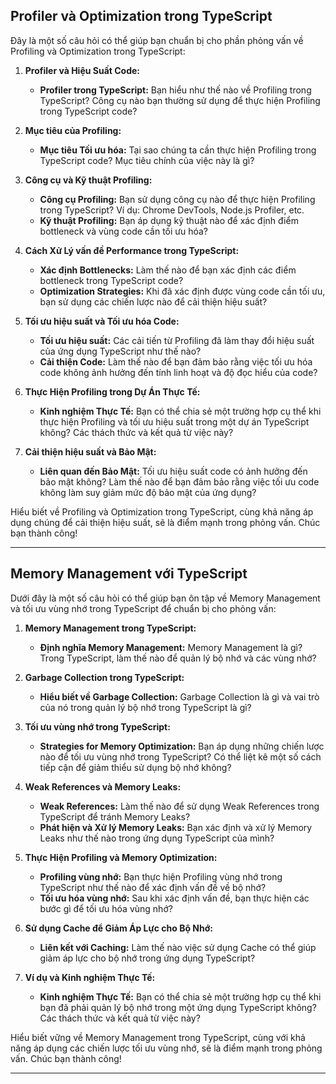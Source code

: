 ## Profiler và Optimization trong TypeScript

Đây là một số câu hỏi có thể giúp bạn chuẩn bị cho phần phỏng vấn về Profiling và Optimization trong TypeScript:

1. **Profiler và Hiệu Suất Code:**

   - **Profiler trong TypeScript:** Bạn hiểu như thế nào về Profiling trong TypeScript? Công cụ nào bạn thường sử dụng để thực hiện Profiling trong TypeScript code?

2. **Mục tiêu của Profiling:**

   - **Mục tiêu Tối ưu hóa:** Tại sao chúng ta cần thực hiện Profiling trong TypeScript code? Mục tiêu chính của việc này là gì?

3. **Công cụ và Kỹ thuật Profiling:**

   - **Công cụ Profiling:** Bạn sử dụng công cụ nào để thực hiện Profiling trong TypeScript? Ví dụ: Chrome DevTools, Node.js Profiler, etc.
   - **Kỹ thuật Profiling:** Bạn áp dụng kỹ thuật nào để xác định điểm bottleneck và vùng code cần tối ưu hóa?

4. **Cách Xử Lý vấn đề Performance trong TypeScript:**

   - **Xác định Bottlenecks:** Làm thế nào để bạn xác định các điểm bottleneck trong TypeScript code?
   - **Optimization Strategies:** Khi đã xác định được vùng code cần tối ưu, bạn sử dụng các chiến lược nào để cải thiện hiệu suất?

5. **Tối ưu hiệu suất và Tối ưu hóa Code:**

   - **Tối ưu hiệu suất:** Các cải tiến từ Profiling đã làm thay đổi hiệu suất của ứng dụng TypeScript như thế nào?
   - **Cải thiện Code:** Làm thế nào để bạn đảm bảo rằng việc tối ưu hóa code không ảnh hưởng đến tính linh hoạt và độ đọc hiểu của code?

6. **Thực Hiện Profiling trong Dự Án Thực Tế:**

   - **Kinh nghiệm Thực Tế:** Bạn có thể chia sẻ một trường hợp cụ thể khi thực hiện Profiling và tối ưu hiệu suất trong một dự án TypeScript không? Các thách thức và kết quả từ việc này?

7. **Cải thiện hiệu suất và Bảo Mật:**
   - **Liên quan đến Bảo Mật:** Tối ưu hiệu suất code có ảnh hưởng đến bảo mật không? Làm thế nào để bạn đảm bảo rằng việc tối ưu code không làm suy giảm mức độ bảo mật của ứng dụng?

Hiểu biết về Profiling và Optimization trong TypeScript, cùng khả năng áp dụng chúng để cải thiện hiệu suất, sẽ là điểm mạnh trong phỏng vấn. Chúc bạn thành công!

---

## Memory Management với TypeScript

Dưới đây là một số câu hỏi có thể giúp bạn ôn tập về Memory Management và tối ưu vùng nhớ trong TypeScript để chuẩn bị cho phỏng vấn:

1. **Memory Management trong TypeScript:**

   - **Định nghĩa Memory Management:** Memory Management là gì? Trong TypeScript, làm thế nào để quản lý bộ nhớ và các vùng nhớ?

2. **Garbage Collection trong TypeScript:**

   - **Hiểu biết về Garbage Collection:** Garbage Collection là gì và vai trò của nó trong quản lý bộ nhớ trong TypeScript là gì?

3. **Tối ưu vùng nhớ trong TypeScript:**

   - **Strategies for Memory Optimization:** Bạn áp dụng những chiến lược nào để tối ưu vùng nhớ trong TypeScript? Có thể liệt kê một số cách tiếp cận để giảm thiểu sử dụng bộ nhớ không?

4. **Weak References và Memory Leaks:**

   - **Weak References:** Làm thế nào để sử dụng Weak References trong TypeScript để tránh Memory Leaks?
   - **Phát hiện và Xử lý Memory Leaks:** Bạn xác định và xử lý Memory Leaks như thế nào trong ứng dụng TypeScript của mình?

5. **Thực Hiện Profiling và Memory Optimization:**

   - **Profiling vùng nhớ:** Bạn thực hiện Profiling vùng nhớ trong TypeScript như thế nào để xác định vấn đề về bộ nhớ?
   - **Tối ưu hóa vùng nhớ:** Sau khi xác định vấn đề, bạn thực hiện các bước gì để tối ưu hóa vùng nhớ?

6. **Sử dụng Cache để Giảm Áp Lực cho Bộ Nhớ:**

   - **Liên kết với Caching:** Làm thế nào việc sử dụng Cache có thể giúp giảm áp lực cho bộ nhớ trong ứng dụng TypeScript?

7. **Ví dụ và Kinh nghiệm Thực Tế:**
   - **Kinh nghiệm Thực Tế:** Bạn có thể chia sẻ một trường hợp cụ thể khi bạn đã phải quản lý bộ nhớ trong một ứng dụng TypeScript không? Các thách thức và kết quả từ việc này?

Hiểu biết vững về Memory Management trong TypeScript, cùng với khả năng áp dụng các chiến lược tối ưu vùng nhớ, sẽ là điểm mạnh trong phỏng vấn. Chúc bạn thành công!

---
